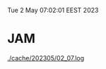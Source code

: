 Tue  2 May 07:02:01 EEST 2023
# JAM
<a href='./cache/202305/02_07.log'>./cache/202305/02_07.log</a>

